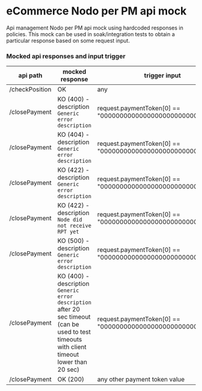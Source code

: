 # eCommerce Nodo per PM api mock

Api management Nodo per PM api mock using hardcoded responses in policies.
This mock can be used in soak/integration tests to obtain a particular response based on some request input.

### Mocked api responses and input trigger

| api path       | mocked response                                                                                                                                | trigger input                                               | 
|----------------|------------------------------------------------------------------------------------------------------------------------------------------------|-------------------------------------------------------------|
| /checkPosition | OK                                                                                                                                             | any                                                          |
| /closePayment  | KO (400) - description `Generic error description`                                                                                             | request.paymentToken[0] == "00000000000000000000000000000001"           |
| /closePayment  | KO (404) - description `Generic error description`                                                                                             | request.paymentToken[0] == "00000000000000000000000000000002" |
| /closePayment  | KO (422) - description `Generic error description`                                                                                             | request.paymentToken[0] == "00000000000000000000000000000003" |
| /closePayment  | KO (422) - description `Node did not receive RPT yet`                                                                                          | request.paymentToken[0] == "00000000000000000000000000000004" |
| /closePayment  | KO (500) - description `Generic error description`                                                                                             | request.paymentToken[0] == "00000000000000000000000000000005" |
| /closePayment  | KO (400) - description `Generic error description` after 20 sec timeout (can be used to test timeouts with client timeout lower than 20 sec)   | request.paymentToken[0] == "00000000000000000000000000000006" |
| /closePayment  | OK (200)                                                                                                                                       | any other payment token value                                   |
